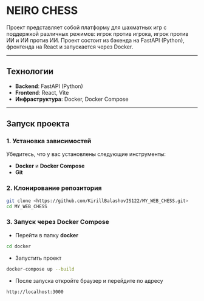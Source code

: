 # NEIRO CHESS

Проект представляет собой платформу для шахматных игр с поддержкой различных режимов: игрок против игрока, игрок против ИИ и ИИ против ИИ. Проект состоит из бэкенда на FastAPI (Python), фронтенда на React и запускается через Docker.

---

## **Технологии**

- **Backend**: FastAPI (Python)
- **Frontend**: React, Vite
- **Инфраструктура**: Docker, Docker Compose

---

## **Запуск проекта**

### **1. Установка зависимостей**

Убедитесь, что у вас установлены следующие инструменты:

- **Docker** и **Docker Compose**
- **Git**

### **2. Клонирование репозитория**

```bash
git clone <https://github.com/KirillBalashovIS122/MY_WEB_CHESS.git>
cd MY_WEB_CHESS
```

### **3. Запуск через Docker Compose**

- Перейти в папку **docker**
```bash
cd docker
```
- Запустить проект
```bash
docker-compose up --build
```

- После запуска откройте браузер и перейдите по адресу
```bash
http://localhost:3000
```